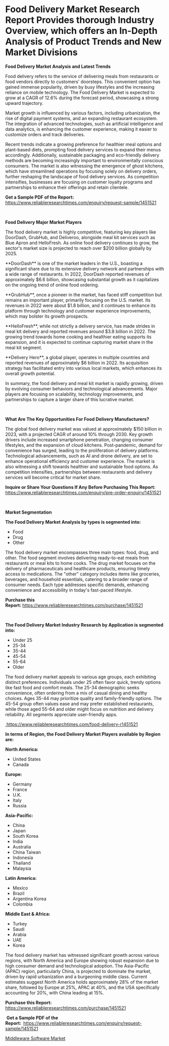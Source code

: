 <p><h1>Food Delivery Market Research Report Provides thorough Industry Overview, which offers an In-Depth Analysis of Product Trends and New Market Divisions</h1></p><p><strong>Food Delivery Market Analysis and Latest Trends</strong></p>
<p><p>Food delivery refers to the service of delivering meals from restaurants or food vendors directly to customers' doorsteps. This convenient option has gained immense popularity, driven by busy lifestyles and the increasing reliance on mobile technology. The Food Delivery Market is expected to grow at a CAGR of 12.6% during the forecast period, showcasing a strong upward trajectory.</p><p>Market growth is influenced by various factors, including urbanization, the rise of digital payment systems, and an expanding restaurant ecosystem. The integration of advanced technologies, such as artificial intelligence and data analytics, is enhancing the customer experience, making it easier to customize orders and track deliveries.</p><p>Recent trends indicate a growing preference for healthier meal options and plant-based diets, prompting food delivery services to expand their menus accordingly. Additionally, sustainable packaging and eco-friendly delivery methods are becoming increasingly important to environmentally conscious consumers. The market is also witnessing the emergence of ghost kitchens, which have streamlined operations by focusing solely on delivery orders, further reshaping the landscape of food delivery services. As competition intensifies, businesses are focusing on customer loyalty programs and partnerships to enhance their offerings and retain clientele.</p></p>
<p><strong>Get a Sample PDF of the Report:&nbsp;</strong> <a href="https://www.reliableresearchtimes.com/enquiry/request-sample/1451521?utm_campaign=3033&utm_medium=2&utm_source=Github&utm_content=ia&utm_term=09032025&utm_id=food-delivery">https://www.reliableresearchtimes.com/enquiry/request-sample/1451521</a></p>
<p>&nbsp;</p>
<p><strong>Food Delivery Major Market Players</strong></p>
<p><p>The food delivery market is highly competitive, featuring key players like DoorDash, GrubHub, and Deliveroo, alongside meal kit services such as Blue Apron and HelloFresh. As online food delivery continues to grow, the sector's market size is projected to reach over $200 billion globally by 2025.</p><p>**DoorDash** is one of the market leaders in the U.S., boasting a significant share due to its extensive delivery network and partnerships with a wide range of restaurants. In 2022, DoorDash reported revenues of approximately $6.6 billion, showcasing substantial growth as it capitalizes on the ongoing trend of online food ordering.</p><p>**GrubHub**, once a pioneer in the market, has faced stiff competition but remains an important player, primarily focusing on the U.S. market. Its revenues in 2022 were about $1.8 billion, and it continues to enhance its platform through technology and customer experience improvements, which may bolster its growth prospects.</p><p>**HelloFresh**, while not strictly a delivery service, has made strides in meal kit delivery and reported revenues around $3.8 billion in 2022. The growing trend towards home cooking and healthier eating supports its expansion, and it is expected to continue capturing market share in the meal kit segment.</p><p>**Delivery Hero**, a global player, operates in multiple countries and reported revenues of approximately $6 billion in 2022. Its acquisition strategy has facilitated entry into various local markets, which enhances its overall growth potential.</p><p>In summary, the food delivery and meal kit market is rapidly growing, driven by evolving consumer behaviors and technological advancements. Major players are focusing on scalability, technology improvements, and partnerships to capture a larger share of this lucrative market.</p></p>
<p>&nbsp;</p>
<p><strong>What Are The Key Opportunities For Food Delivery Manufacturers?</strong></p>
<p><p>The global food delivery market was valued at approximately $150 billion in 2023, with a projected CAGR of around 10% through 2030. Key growth drivers include increased smartphone penetration, changing consumer lifestyles, and the expansion of cloud kitchens. Post-pandemic, demand for convenience has surged, leading to the proliferation of delivery platforms. Technological advancements, such as AI and drone delivery, are set to enhance operational efficiency and customer experience. The market is also witnessing a shift towards healthier and sustainable food options. As competition intensifies, partnerships between restaurants and delivery services will become critical for market share.</p></p>
<p><strong>Inquire or Share Your Questions If Any Before Purchasing This Report:</strong> <a href="https://www.reliableresearchtimes.com/enquiry/pre-order-enquiry/1451521?utm_campaign=3033&utm_medium=2&utm_source=Github&utm_content=ia&utm_term=09032025&utm_id=food-delivery">https://www.reliableresearchtimes.com/enquiry/pre-order-enquiry/1451521</a></p>
<p>&nbsp;</p>
<p><strong>Market Segmentation</strong></p>
<p><strong>The Food Delivery Market Analysis by types is segmented into:</strong></p>
<p><ul><li>Food</li><li>Drug</li><li>Other</li></ul></p>
<p><p>The food delivery market encompasses three main types: food, drug, and other. The food segment involves delivering ready-to-eat meals from restaurants or meal kits to home cooks. The drug market focuses on the delivery of pharmaceuticals and healthcare products, ensuring timely access to medications. The "other" category includes items like groceries, beverages, and household essentials, catering to a broader range of consumer needs. Each type addresses specific demands, enhancing convenience and accessibility in today's fast-paced lifestyle.</p></p>
<p><strong>Purchase this Report:&nbsp;</strong><a href="https://www.reliableresearchtimes.com/purchase/1451521?utm_campaign=3033&utm_medium=2&utm_source=Github&utm_content=ia&utm_term=09032025&utm_id=food-delivery">https://www.reliableresearchtimes.com/purchase/1451521</a></p>
<p>&nbsp;</p>
<p><strong>The Food Delivery Market Industry Research by Application is segmented into:</strong></p>
<p><ul><li>Under 25</li><li>25-34</li><li>35-44</li><li>45-54</li><li>55-64</li><li>Older</li></ul></p>
<p><p>The food delivery market appeals to various age groups, each exhibiting distinct preferences. Individuals under 25 often favor quick, trendy options like fast food and comfort meals. The 25-34 demographic seeks convenience, often ordering from a mix of casual dining and healthy choices. Ages 35-44 may prioritize quality and family-friendly options. The 45-54 group often values ease and may prefer established restaurants, while those aged 55-64 and older might focus on nutrition and delivery reliability. All segments appreciate user-friendly apps.</p></p>
<p><a href="https://www.reliableresearchtimes.com/food-delivery-r1451521?utm_campaign=3033&utm_medium=2&utm_source=Github&utm_content=ia&utm_term=09032025&utm_id=food-delivery">&nbsp;https://www.reliableresearchtimes.com/food-delivery-r1451521</a></p>
<p><strong>In terms of Region, the Food Delivery Market Players available by Region are:</strong></p>
<p>
    <p> <strong> North America: </strong>
        <ul>
            <li>United States</li>
            <li>Canada</li>
        </ul>
        </p> 
    <p> <strong> Europe: </strong>
        <ul>
            <li>Germany</li>
            <li>France</li>
            <li>U.K.</li>
            <li>Italy</li>
            <li>Russia</li>
        </ul>
        </p> 
    <p> <strong> Asia-Pacific: </strong>
        <ul>
            <li>China</li>
            <li>Japan</li>
            <li>South Korea</li>
            <li>India</li>
            <li>Australia</li>
            <li>China Taiwan</li>
            <li>Indonesia</li>
            <li>Thailand</li>
            <li>Malaysia</li>
        </ul>
        </p> 
    <p> <strong> Latin America: </strong>
        <ul>
            <li>Mexico</li>
            <li>Brazil</li>
            <li>Argentina Korea</li>
            <li>Colombia</li>
        </ul>
        </p> 
    <p> <strong> Middle East & Africa: </strong>
        <ul>
            <li>Turkey</li>
            <li>Saudi</li>
            <li>Arabia</li>
            <li>UAE</li>
            <li>Korea</li>
        </ul>
    </p>
    </p>
<p><p>The food delivery market has witnessed significant growth across various regions, with North America and Europe showing robust expansion due to high consumer demand and technological adoption. The Asia-Pacific (APAC) region, particularly China, is projected to dominate the market, driven by rapid urbanization and a burgeoning middle class. Current estimates suggest North America holds approximately 28% of the market share, followed by Europe at 25%, APAC at 40%, and the USA specifically accounting for 20%, with China leading at 15%.</p></p>
<p><strong>Purchase this Report: </strong><a href="https://www.reliableresearchtimes.com/purchase/1451521?utm_campaign=3033&utm_medium=2&utm_source=Github&utm_content=ia&utm_term=09032025&utm_id=food-delivery">https://www.reliableresearchtimes.com/purchase/1451521</a></p>
<p>&nbsp;<strong>Get a Sample PDF of the Report:&nbsp;&nbsp;</strong><a href="https://www.reliableresearchtimes.com/enquiry/request-sample/1451521?utm_campaign=3033&utm_medium=2&utm_source=Github&utm_content=ia&utm_term=09032025&utm_id=food-delivery">https://www.reliableresearchtimes.com/enquiry/request-sample/1451521</a></p>
<p><strong></strong></p>
<p><p><a href="https://github.com/alasmyayock/Market-Research-Report-List-1/blob/main/middleware-software-market.md?utm_campaign=3033&utm_medium=2&utm_source=Github&utm_content=ia&utm_term=09032025&utm_id=food-delivery">Middleware Software Market</a></p></p>